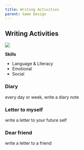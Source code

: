 ```yaml
---
title: Writing Activities
parent: Game Design
---
```


## Writing Activities
![](assets/img/write.webp)

**Skills**
- Language & Literacy
- Emotional
- Social

### Diary
every day or week, write a diary note

### Letter to myself
write a letter to your future self

### Dear friend
write a letter to a friend

